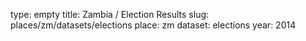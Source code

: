 type: empty
title: Zambia / Election Results
slug: places/zm/datasets/elections
place: zm
dataset: elections
year: 2014
